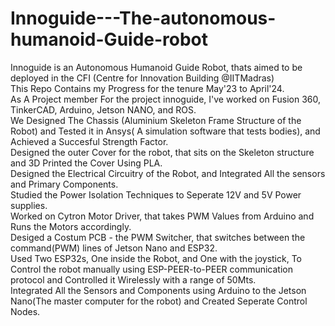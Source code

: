 # Innoguide---The-autonomous-humanoid-Guide-robot
Innoguide is an Autonomous Humanoid Guide Robot, thats aimed to be deployed in the CFI (Centre for Innovation Building @IITMadras)
<br>
This Repo Contains my Progress for the tenure May'23 to April'24.
<br>
As A Project member For the project innoguide, I've worked on Fusion 360, TinkerCAD, Arduino, Jetson NANO, and ROS.
<br>
We Designed The Chassis (Aluminium Skeleton Frame Structure of the Robot) and Tested it in Ansys( A simulation software that tests bodies), and Achieved a Succesful Strength Factor.
<br>
Designed the outer Cover for the robot, that sits on the Skeleton structure and 3D Printed the Cover Using PLA.
<br>
Designed the Electrical Circuitry of the Robot, and Integrated All the sensors and Primary Components.
<br>
Studied the Power Isolation Techniques to Seperate 12V and 5V Power supplies.
<br>
Worked on Cytron Motor Driver, that takes PWM Values from Arduino and Runs the Motors accordingly.
<br>
Desiged a Costum PCB - the PWM Switcher, that switches between the command(PWM) lines of Jetson Nano and ESP32.
<br>
Used Two ESP32s, One inside the Robot, and One with the joystick, To Control the robot manually using ESP-PEER-to-PEER communication protocol and Controlled it Wirelessly with a range of 50Mts.
<br>
Integrated All the Sensors and Components using Arduino to the Jetson Nano(The master computer for the robot) and Created Seperate Control Nodes.
